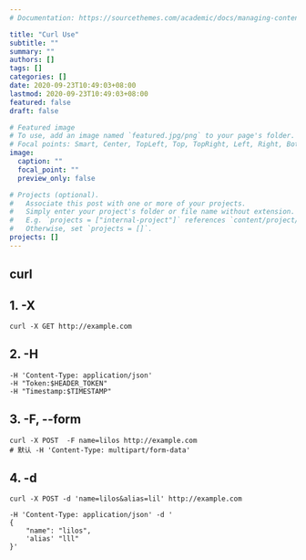 ```yaml
---
# Documentation: https://sourcethemes.com/academic/docs/managing-content/

title: "Curl Use"
subtitle: ""
summary: ""
authors: []
tags: []
categories: []
date: 2020-09-23T10:49:03+08:00
lastmod: 2020-09-23T10:49:03+08:00
featured: false
draft: false

# Featured image
# To use, add an image named `featured.jpg/png` to your page's folder.
# Focal points: Smart, Center, TopLeft, Top, TopRight, Left, Right, BottomLeft, Bottom, BottomRight.
image:
  caption: ""
  focal_point: ""
  preview_only: false

# Projects (optional).
#   Associate this post with one or more of your projects.
#   Simply enter your project's folder or file name without extension.
#   E.g. `projects = ["internal-project"]` references `content/project/deep-learning/index.md`.
#   Otherwise, set `projects = []`.
projects: []
---
```


## curl

## 1. -X

```
curl -X GET http://example.com
```

## 2. -H

```
-H 'Content-Type: application/json'
-H "Token:$HEADER_TOKEN" 
-H "Timestamp:$TIMESTAMP"
```

## 3. -F, --form

```
curl -X POST  -F name=lilos http://example.com
# 默认 -H 'Content-Type: multipart/form-data'
```

## 4. -d

```
curl -X POST -d 'name=lilos&alias=lil' http://example.com

-H 'Content-Type: application/json' -d '
{
    "name": "lilos",
    'alias' "lll"
}'


```



